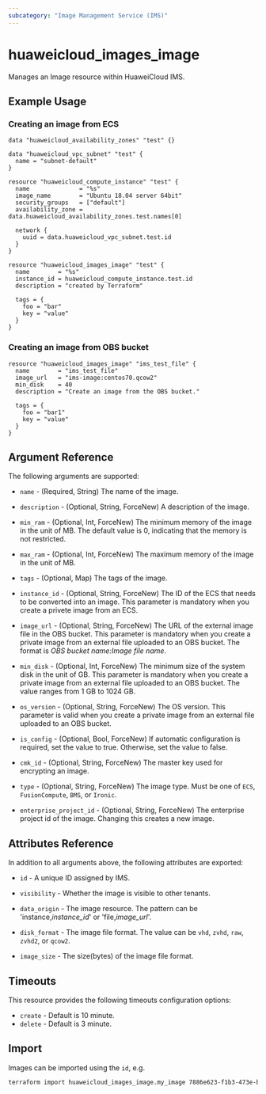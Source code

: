 ```yaml
---
subcategory: "Image Management Service (IMS)"
---
```


# huaweicloud\_images\_image

Manages an Image resource within HuaweiCloud IMS.

## Example Usage

###  Creating an image from ECS

```hcl
data "huaweicloud_availability_zones" "test" {}

data "huaweicloud_vpc_subnet" "test" {
  name = "subnet-default"
}

resource "huaweicloud_compute_instance" "test" {
  name              = "%s"
  image_name        = "Ubuntu 18.04 server 64bit"
  security_groups   = ["default"]
  availability_zone = data.huaweicloud_availability_zones.test.names[0]

  network {
    uuid = data.huaweicloud_vpc_subnet.test.id
  }
}

resource "huaweicloud_images_image" "test" {
  name        = "%s"
  instance_id = huaweicloud_compute_instance.test.id
  description = "created by Terraform"

  tags = {
    foo = "bar"
    key = "value"
  }
}
```

###  Creating an image from OBS bucket

```hcl
resource "huaweicloud_images_image" "ims_test_file" {
  name        = "ims_test_file"
  image_url   = "ims-image:centos70.qcow2"
  min_disk    = 40
  description = "Create an image from the OBS bucket."
  
  tags = {
    foo = "bar1"
    key = "value"
  }
}
```

## Argument Reference

The following arguments are supported:

* `name` - (Required, String) The name of the image.

* `description` - (Optional, String, ForceNew) A description of the image.

* `min_ram` - (Optional, Int, ForceNew) The minimum memory of the image in the unit of MB.
  The default value is 0, indicating that the memory is not restricted.

* `max_ram` - (Optional, Int, ForceNew) The maximum memory of the image in the unit of MB.

* `tags` - (Optional, Map) The tags of the image.

* `instance_id` - (Optional, String, ForceNew) The ID of the ECS that needs to be converted into an image.
  This parameter is mandatory when you create a privete image from an ECS.

* `image_url` - (Optional, String, ForceNew) The URL of the external image file in the OBS bucket.
  This parameter is mandatory when you create a private image from an external file
  uploaded to an OBS bucket. The format is *OBS bucket name:Image file name*.

* `min_disk` - (Optional, Int, ForceNew) The minimum size of the system disk in the unit of GB.
  This parameter is mandatory when you create a private image from an external file
  uploaded to an OBS bucket. The value ranges from 1 GB to 1024 GB.

* `os_version` - (Optional, String, ForceNew) The OS version.
  This parameter is valid when you create a private image from an external file
  uploaded to an OBS bucket.

* `is_config` - (Optional, Bool, ForceNew) If automatic configuration is required, set the value to true.
  Otherwise, set the value to false.

* `cmk_id` - (Optional, String, ForceNew) The master key used for encrypting an image.

* `type` - (Optional, String, ForceNew) The image type. Must be one of `ECS`, `FusionCompute`, `BMS`, or `Ironic`.

* `enterprise_project_id` - (Optional, String, ForceNew) The enterprise project id of the image.
  Changing this creates a new image.

## Attributes Reference

In addition to all arguments above, the following attributes are exported:

* `id` - A unique ID assigned by IMS.

* `visibility` - Whether the image is visible to other tenants.

* `data_origin` - The image resource. The pattern can be 'instance,*instance_id*' or 'file,*image_url*'.

* `disk_format` - The image file format. The value can be `vhd`, `zvhd`, `raw`, `zvhd2`, or `qcow2`.

* `image_size` - The size(bytes) of the image file format.

## Timeouts
This resource provides the following timeouts configuration options:
- `create` - Default is 10 minute.
- `delete` - Default is 3 minute.

## Import

Images can be imported using the `id`, e.g.

```sh
terraform import huaweicloud_images_image.my_image 7886e623-f1b3-473e-b882-67ba1c35887f
```
